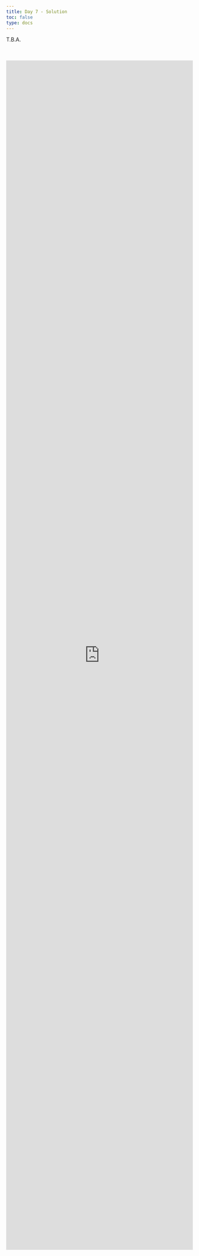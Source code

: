```yaml
---
title: Day 7 - Solution
toc: false
type: docs
---
```



T.B.A.

<br>
<br>
<iframe 
    style="width: 100%; height: 80vh;" 
    src="https://lichess.org/study/embed/PrONOirR/4NFml2tJ" 
    frameborder="0">
</iframe>
